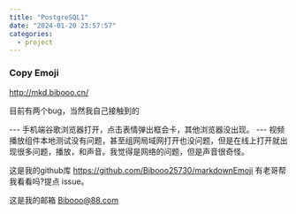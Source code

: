 ```yaml
---
title: "PostgreSQL1"
date: "2024-01-20 23:57:57"
categories:
  - project
---
```



### Copy Emoji

http://mkd.bibooo.cn/

目前有两个bug，当然我自己接触到的


--- 手机端谷歌浏览器打开，点击表情弹出框会卡，其他浏览器没出现。
--- 视频播放组件本地测试没有问题，甚至组网局域网打开也没问题，但是在线上打开就出现很多问题，播放，和声音。我觉得是网络的问题，但是声音很奇怪。


这是我的github库 https://github.com/Bibooo25730/markdownEmoji 有老哥帮我看看吗?提点 issue。

这是我的邮箱 Bibooo@88.com
